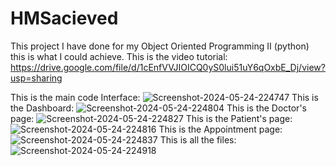 # HMSacieved
This project I have done for my Object Oriented Programming II (python) this is what I could achieve.
This is the video tutorial: https://drive.google.com/file/d/1cEnfVVJIOICQ0yS0lui51uY6qOxbE_Dj/view?usp=sharing 

This is the main code Interface: 
<img src="https://i.ibb.co/4NYJcQw/Screenshot-2024-05-24-224747.png" alt="Screenshot-2024-05-24-224747" border="0">
This is the Dashboard:
<img src="https://i.ibb.co/kKcTwjh/Screenshot-2024-05-24-224804.png" alt="Screenshot-2024-05-24-224804" border="0">
This is the Doctor's page:
<img src="https://i.ibb.co/DDR0GNT/Screenshot-2024-05-24-224827.png" alt="Screenshot-2024-05-24-224827" border="0">
This is the Patient's page:
<img src="https://i.ibb.co/9pNzbrj/Screenshot-2024-05-24-224816.png" alt="Screenshot-2024-05-24-224816" border="0">
This is the Appointment page:
<img src="https://i.ibb.co/s63JFrs/Screenshot-2024-05-24-224837.png" alt="Screenshot-2024-05-24-224837" border="0">
This is all the files:
<img src="https://i.ibb.co/6ygSfHL/Screenshot-2024-05-24-224918.png" alt="Screenshot-2024-05-24-224918" border="0">



